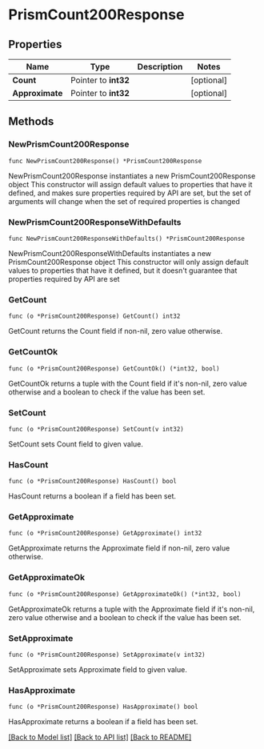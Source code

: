 # PrismCount200Response

## Properties

Name | Type | Description | Notes
------------ | ------------- | ------------- | -------------
**Count** | Pointer to **int32** |  | [optional] 
**Approximate** | Pointer to **int32** |  | [optional] 

## Methods

### NewPrismCount200Response

`func NewPrismCount200Response() *PrismCount200Response`

NewPrismCount200Response instantiates a new PrismCount200Response object
This constructor will assign default values to properties that have it defined,
and makes sure properties required by API are set, but the set of arguments
will change when the set of required properties is changed

### NewPrismCount200ResponseWithDefaults

`func NewPrismCount200ResponseWithDefaults() *PrismCount200Response`

NewPrismCount200ResponseWithDefaults instantiates a new PrismCount200Response object
This constructor will only assign default values to properties that have it defined,
but it doesn't guarantee that properties required by API are set

### GetCount

`func (o *PrismCount200Response) GetCount() int32`

GetCount returns the Count field if non-nil, zero value otherwise.

### GetCountOk

`func (o *PrismCount200Response) GetCountOk() (*int32, bool)`

GetCountOk returns a tuple with the Count field if it's non-nil, zero value otherwise
and a boolean to check if the value has been set.

### SetCount

`func (o *PrismCount200Response) SetCount(v int32)`

SetCount sets Count field to given value.

### HasCount

`func (o *PrismCount200Response) HasCount() bool`

HasCount returns a boolean if a field has been set.

### GetApproximate

`func (o *PrismCount200Response) GetApproximate() int32`

GetApproximate returns the Approximate field if non-nil, zero value otherwise.

### GetApproximateOk

`func (o *PrismCount200Response) GetApproximateOk() (*int32, bool)`

GetApproximateOk returns a tuple with the Approximate field if it's non-nil, zero value otherwise
and a boolean to check if the value has been set.

### SetApproximate

`func (o *PrismCount200Response) SetApproximate(v int32)`

SetApproximate sets Approximate field to given value.

### HasApproximate

`func (o *PrismCount200Response) HasApproximate() bool`

HasApproximate returns a boolean if a field has been set.


[[Back to Model list]](../README.md#documentation-for-models) [[Back to API list]](../README.md#documentation-for-api-endpoints) [[Back to README]](../README.md)



